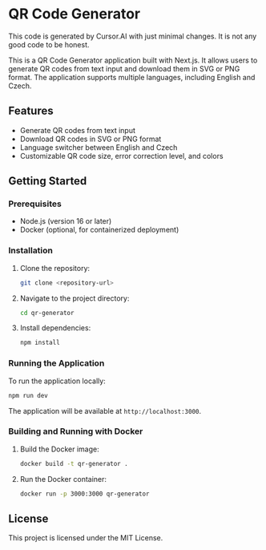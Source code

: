 # QR Code Generator

This code is generated by Cursor.AI with just minimal changes. It is not any good code to be honest.

This is a QR Code Generator application built with Next.js. It allows users to generate QR codes from text input and download them in SVG or PNG format. The application supports multiple languages, including English and Czech.

## Features
- Generate QR codes from text input
- Download QR codes in SVG or PNG format
- Language switcher between English and Czech
- Customizable QR code size, error correction level, and colors

## Getting Started

### Prerequisites
- Node.js (version 16 or later)
- Docker (optional, for containerized deployment)

### Installation
1. Clone the repository:
   ```bash
   git clone <repository-url>
   ```
2. Navigate to the project directory:
   ```bash
   cd qr-generator
   ```
3. Install dependencies:
   ```bash
   npm install
   ```

### Running the Application
To run the application locally:
```bash
npm run dev
```

The application will be available at `http://localhost:3000`.

### Building and Running with Docker
1. Build the Docker image:
   ```bash
   docker build -t qr-generator .
   ```
2. Run the Docker container:
   ```bash
   docker run -p 3000:3000 qr-generator
   ```

## License
This project is licensed under the MIT License.
